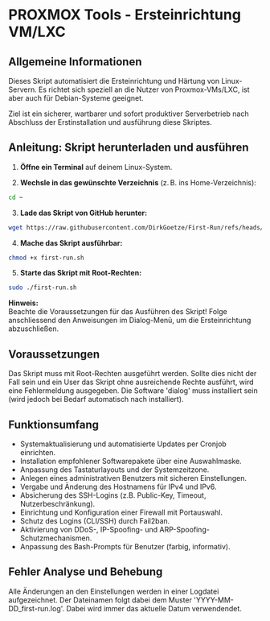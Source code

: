 ﻿# PROXMOX Tools - Ersteinrichtung VM/LXC

## Allgemeine Informationen
Dieses Skript automatisiert die Ersteinrichtung und Härtung von Linux-Servern. Es richtet sich speziell an die Nutzer von Proxmox-VMs/LXC, ist aber auch für Debian-Systeme geeignet.

Ziel ist ein sicherer, wartbarer und sofort produktiver Serverbetrieb nach Abschluss der Erstinstallation und ausführung diese Skriptes.

## Anleitung: Skript herunterladen und ausführen

1. **Öffne ein Terminal** auf deinem Linux-System.

2. **Wechsle in das gewünschte Verzeichnis** (z. B. ins Home-Verzeichnis):
```bash
cd ~
```

3. **Lade das Skript von GitHub herunter:**  
```bash
wget https://raw.githubusercontent.com/DirkGoetze/First-Run/refs/heads/main/scripts/first-run.sh
```

4. **Mache das Skript ausführbar:**
```bash
chmod +x first-run.sh
```

5. **Starte das Skript mit Root-Rechten:**
```bash
sudo ./first-run.sh
```

**Hinweis:**  
Beachte die Voraussetzungen für das Ausführen des Skript! Folge anschliessend den Anweisungen im Dialog-Menü, um die Ersteinrichtung abzuschließen.

## Voraussetzungen
Das Skript muss mit Root-Rechten ausgeführt werden. Sollte dies nicht der Fall sein und ein User das Skript ohne ausreichende Rechte ausführt, wird eine Fehlermeldung ausgegeben. Die Software 'dialog' 
muss installiert sein (wird jedoch bei Bedarf automatisch nach installiert).

## Funktionsumfang
* Systemaktualisierung und automatisierte Updates per Cronjob einrichten.
* Installation empfohlener Softwarepakete über eine Auswahlmaske.
* Anpassung des Tastaturlayouts und der Systemzeitzone.
* Anlegen eines administrativen Benutzers mit sicheren Einstellungen.
* Vergabe und Änderung des Hostnamens für IPv4 und IPv6.
* Absicherung des SSH-Logins (z.B. Public-Key, Timeout, Nutzerbeschränkung).
* Einrichtung und Konfiguration einer Firewall mit Portauswahl.
* Schutz des Logins (CLI/SSH) durch Fail2ban.
* Aktivierung von DDoS-, IP-Spoofing- und ARP-Spoofing-Schutzmechanismen.
* Anpassung des Bash-Prompts für Benutzer (farbig, informativ).

## Fehler Analyse und Behebung
Alle Änderungen an den Einstellungen werden in einer Logdatei aufgezeichnet. Der Dateinamen folgt dabei dem Muster 'YYYY-MM-DD_first-run.log'. Dabei wird immer das aktuelle Datum verwendendet.